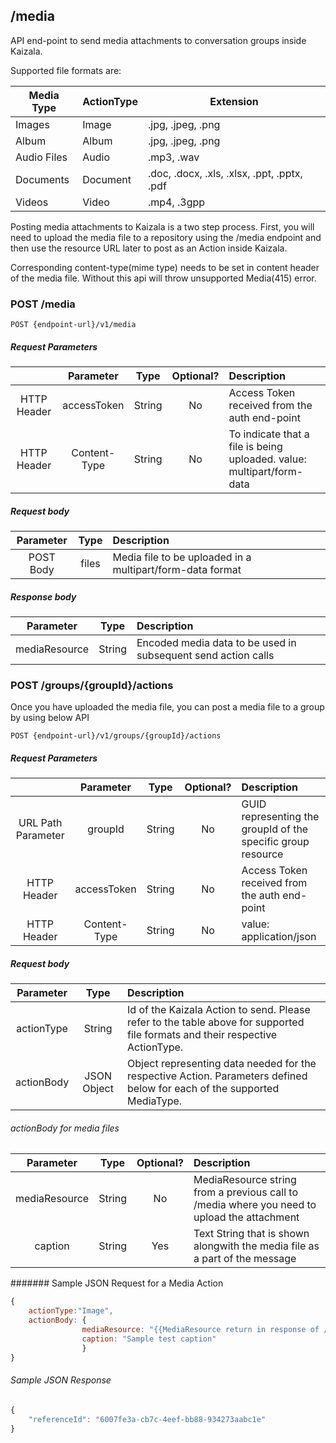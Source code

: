 ## /media
API end-point to send media attachments to conversation groups inside Kaizala.

Supported file formats are:

| Media Type | ActionType | Extension |
|---|---|---|
| Images | Image | .jpg, .jpeg, .png |
| Album | Album | .jpg, .jpeg, .png |
| Audio Files | Audio |.mp3, .wav |
| Documents | Document | .doc, .docx, .xls, .xlsx, .ppt, .pptx, .pdf |
| Videos | Video | .mp4, .3gpp |

Posting media attachments to Kaizala is a two step process. First, you will need to upload the media file to a repository using the /media endpoint and then use the resource URL later to post as an Action inside Kaizala.

Corresponding content-type(mime type) needs to be set in content header of the media file. Without this api will throw unsupported Media(415) error. 

### POST /media

    POST {endpoint-url}/v1/media

##### Request Parameters

|  | Parameter | Type | Optional? | Description |
| :---: | :---: | :---: | :---:	| :--- |
| HTTP Header | accessToken | String | No | Access Token received from the auth end-point |
| HTTP Header | Content-Type | String | No | To indicate that a file is being uploaded. value: multipart/form-data |

##### Request body

| Parameter | Type | Description |
| :---: | :---: | :--- |
| POST Body | files | Media file to be uploaded in a multipart/form-data format |

##### Response body

| Parameter | Type | Description |
| :---: | :---: | :--- |
| mediaResource | String | Encoded media data to be used in subsequent send action calls |

### POST /groups/{groupId}/actions

Once you have uploaded the media file, you can post a media file to a group by using below API

    POST {endpoint-url}/v1/groups/{groupId}/actions

##### Request Parameters

|  | Parameter | Type | Optional? | Description |
| :---: | :---: | :---: | :---:	| :--- |
| URL Path Parameter | groupId | String | No | GUID representing the groupId of the specific group resource |
| HTTP Header | accessToken | String | No | Access Token received from the auth end-point |
| HTTP Header | Content-Type | String | No | value: application/json |

##### Request body

| Parameter | Type | Description |
| :---: | :---: | :--- |
| actionType | String | Id of the Kaizala Action to send. Please refer to the table above for supported file formats and their respective ActionType. |
| actionBody | JSON Object | Object representing data needed for the respective Action. Parameters defined below for each of the supported MediaType. |

###### actionBody for media files

| Parameter | Type | Optional? | Description |
| :---: | :---: | :---:	| :--- |
| mediaResource | String | No | MediaResource string from a previous call to /media where you need to upload the attachment |
| caption | String | Yes | Text String that is shown alongwith the media file as a part of the message |


####### Sample JSON Request for a Media Action

```javascript
{
    actionType:"Image",
    actionBody: {
                mediaResource: "{{MediaResource return in response of /media api call}}",
                caption: "Sample test caption"
                }
}

```

###### Sample JSON Response

```javascript
{
    "referenceId": "6007fe3a-cb7c-4eef-bb88-934273aabc1e"
}
```


